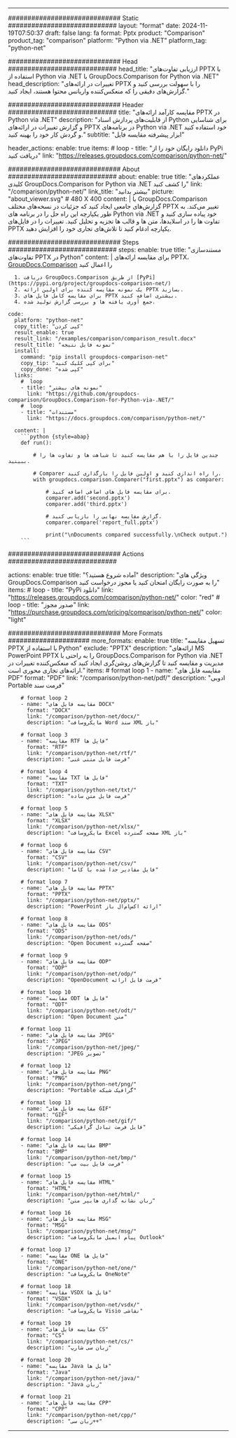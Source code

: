
---
############################# Static ############################
layout: "format"
date:  2024-11-19T07:50:37
draft: false
lang: fa
format: Pptx
product: "Comparison"
product_tag: "comparison"
platform: "Python via .NET"
platform_tag: "python-net"

############################# Head ############################
head_title: "ارزیابی تفاوت‌های PPTX با استفاده از Python via .NET با GroupDocs.Comparison for Python via .NET"
head_description: "تغییرات در ارائه‌های PPTX را با سهولت بررسی کنید و گزارش‌های دقیقی را که منعکس‌کننده واریانس محتوا هستند، ایجاد کنید."

############################# Header ############################
title: "مقایسه کارآمد ارائه‌های PPTX در Python via .NET" 
description: "از قابلیت‌های پردازش اسناد Python برای شناسایی و گزارش تغییرات در ارائه‌های PPTX در برنامه‌های Python via .NET خود استفاده کنید و گردش کار خود را بهینه کنید."
subtitle: "ابزار پیشرفته مقایسه فایل" 

header_actions:
  enable: true
  items:
    #  loop
    - title: "دانلود رایگان خود را از PyPi دریافت کنید"
      link: "https://releases.groupdocs.com/comparison/python-net/"
      
############################# About ############################
about:
    enable: true
    title: "عملکردهای کلیدی GroupDocs.Comparison for Python via .NET را کشف کنید"
    link: "/comparison/python-net/"
    link_title: "بیشتر بدانید"
    picture: "about_viewer.svg" # 480 X 400
    content: |
       با GroupDocs.Comparison گزارش‌های جامعی ایجاد کنید که جزئیات در نسخه‌های مختلف PPTX تغییر می‌کند. به طور یکپارچه این راه حل را در برنامه های Python via .NET خود پیاده سازی کنید و تفاوت ها را در اسلایدها، متن ها و قالب ها تجزیه و تحلیل کنید. تغییرات را در فایل‌های PPTX یکپارچه ادغام کنید تا تلاش‌های تجاری خود را افزایش دهید.

############################# Steps ############################
steps:
    enable: true
    title: "مستندسازی تفاوت‌های PPTX در Python"
    content: |
      برای مقایسه ارائه‌های PPTX، [GroupDocs.Comparison](https://products.groupdocs.com/comparison/python-net/) را اعمال کنید
      
      1. دریافت GroupDocs.Comparison از طریق [PyPi](https://pypi.org/project/groupdocs-comparison-net/)
      2. یک نمونه مقایسه کننده برای اولین ارائه PPTX بسازید.
      3. برای مقایسه کامل فایل های PPTX بیشتری اضافه کنید.
      4. جمع آوری یافته ها و بررسی گزارش تولید شده.
   
    code:
      platform: "python-net"
      copy_title: "کپی کردن"
      result_enable: true
      result_link: "/examples/comparison/comparison_result.docx"
      result_title: "نمونه فایل نتیجه"
      install:
        command: "pip install groupdocs-comparison-net"
        copy_tip: "برای کپی کلیک کنید"
        copy_done: "کپی شده"
      links:
        #  loop
        - title: "نمونه های بیشتر"
          link: "https://github.com/groupdocs-comparison/GroupDocs.Comparison-for-Python-via-.NET/"
        #  loop
        - title: "مستندات"
          link: "https://docs.groupdocs.com/comparison/python-net/"
          
      content: |
        ```python {style=abap}
        def run():

            # چندین فایل را با هم مقایسه کنید تا شباهت ها و تفاوت ها را ببینید.

            # Comparer را راه اندازی کنید و اولین فایل را بارگذاری کنید.
            with groupdocs.comparison.Comparer("first.pptx") as comparer:

                # برای مقایسه فایل های اضافی اضافه کنید.
                comparer.add('second.pptx')
                comparer.add('third.pptx')

                # گزارش مقایسه نهایی را بازیابی کنید.
                comparer.compare('report_full.pptx')

                print("\nDocuments compared successfully.\nCheck output.")
        ```            

############################# Actions ############################

actions:
  enable: true
  title: "آماده شروع هستید؟"
  description: "ویژگی های GroupDocs.Comparison را به صورت رایگان امتحان کنید یا مجوز درخواست کنید"
  items:
    #  loop
    - title: "PyPi دانلود"
      link: "https://releases.groupdocs.com/comparison/python-net/"
      color: "red"
        #  loop
    - title: "صدور مجوز"
      link: "https://purchase.groupdocs.com/pricing/comparison/python-net/"
      color: "light"


############################# More Formats #####################
more_formats:
    enable: true
    title: "تسهیل مقایسه PPTX با استفاده از Python"
    exclude: "PPTX"
    description: "ارائه‌های MS PowerPoint PPTX را به راحتی با GroupDocs.Comparison for Python via .NET مدیریت و مقایسه کنید تا گزارش‌های روشن‌گری ایجاد کنید که منعکس‌کننده تغییرات در ارائه‌های تجاری محوری است."
    items: 
        # format loop 1
        - name: "مقایسه فایل های PDF"
          format: "PDF"
          link: "/comparison/python-net/pdf/"
          description: "ادوبی Portable فرمت سند"

        # format loop 2
        - name: "مقایسه فایل های DOCX"
          format: "DOCX"
          link: "/comparison/python-net/docx/"
          description: "مایکروسافت Word سند XML باز"

        # format loop 3
        - name: "مقایسه RTF فایل ها"
          format: "RTF"
          link: "/comparison/python-net/rtf/"
          description: "فرمت فایل متنی غنی"

        # format loop 4
        - name: "مقایسه TXT فایل ها"
          format: "TXT"
          link: "/comparison/python-net/txt/"
          description: "فرمت فایل متن ساده"

        # format loop 5
        - name: "مقایسه فایل های XLSX"
          format: "XLSX"
          link: "/comparison/python-net/xlsx/"
          description: "مایکروسافت Excel صفحه گسترده XML باز"

        # format loop 6
        - name: "مقایسه فایل های CSV"
          format: "CSV"
          link: "/comparison/python-net/csv/"
          description: "فایل مقادیر جدا شده با کاما"

        # format loop 7
        - name: "مقایسه فایل های PPTX"
          format: "PPTX"
          link: "/comparison/python-net/pptx/"
          description: "PowerPoint ارائه اکس‌ام‌ال باز"

        # format loop 8
        - name: "مقایسه فایل های ODS"
          format: "ODS"
          link: "/comparison/python-net/ods/"
          description: "Open Document صفحه گسترده"

        # format loop 9
        - name: "مقایسه فایل های ODP"
          format: "ODP"
          link: "/comparison/python-net/odp/"
          description: "OpenDocument فرمت فایل ارائه"

        # format loop 10
        - name: "مقایسه ODT فایل ها"
          format: "ODT"
          link: "/comparison/python-net/odt/"
          description: "Open Document متن"

        # format loop 11
        - name: "مقایسه فایل های JPEG"
          format: "JPEG"
          link: "/comparison/python-net/jpeg/"
          description: "JPEG تصویر"

        # format loop 12
        - name: "مقایسه فایل های PNG"
          format: "PNG"
          link: "/comparison/python-net/png/"
          description: "Portable گرافیک شبکه"

        # format loop 13
        - name: "مقایسه فایل های GIF"
          format: "GIF"
          link: "/comparison/python-net/gif/"
          description: "فایل فرمت تبادل گرافیکی"

        # format loop 14
        - name: "مقایسه فایل های BMP"
          format: "BMP"
          link: "/comparison/python-net/bmp/"
          description: "فرمت فایل بیت مپ"

        # format loop 15
        - name: "مقایسه فایل های HTML"
          format: "HTML"
          link: "/comparison/python-net/html/"
          description: "زبان نشانه گذاری هایپر متن"

        # format loop 16
        - name: "مقایسه فایل های MSG"
          format: "MSG"
          link: "/comparison/python-net/msg/"
          description: "پیام ایمیل مایکروسافت Outlook"

        # format loop 17
        - name: "مقایسه ONE فایل ها"
          format: "ONE"
          link: "/comparison/python-net/one/"
          description: "مایکروسافت OneNote"

        # format loop 18
        - name: "مقایسه VSDX فایل ها"
          format: "VSDX"
          link: "/comparison/python-net/vsdx/"
          description: "مایکروسافت Visio نقاشی"

        # format loop 19
        - name: "مقایسه فایل های CS"
          format: "CS"
          link: "/comparison/python-net/cs/"
          description: "زبان سی شارپ"

        # format loop 20
        - name: "مقایسه Java فایل ها"
          format: "Java"
          link: "/comparison/python-net/java/"
          description: "Java زبان"
          
        # format loop 21
        - name: "مقایسه فایل های CPP"
          format: "CPP"
          link: "/comparison/python-net/cpp/"
          description: "زبان سی++"
---